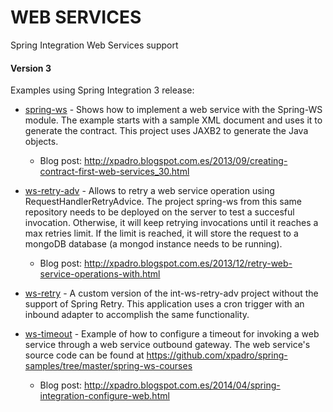 # WEB SERVICES
Spring Integration Web Services support
#### Version 3
Examples using Spring Integration 3 release:

* [spring-ws] - Shows how to implement a web service with the Spring-WS module. The example starts with a sample XML document and uses it to generate the contract. This project uses JAXB2 to generate the Java objects.
  * Blog post: http://xpadro.blogspot.com.es/2013/09/creating-contract-first-web-services_30.html

* [ws-retry-adv] - Allows to retry a web service operation using RequestHandlerRetryAdvice. The project spring-ws from this same repository needs to be deployed on the server to test a succesful invocation. Otherwise, it will keep retrying invocations until it reaches a max retries limit. If the limit is reached, it will store the request to a mongoDB database (a mongod instance needs to be running).
  * Blog post: http://xpadro.blogspot.com.es/2013/12/retry-web-service-operations-with.html

* [ws-retry] - A custom version of the int-ws-retry-adv project without the support of Spring Retry. This application uses a cron trigger with an inbound adapter to accomplish the same functionality.

* [ws-timeout] - Example of how to configure a timeout for invoking a web service through a web service outbound gateway. The web service's source code can be found at https://github.com/xpadro/spring-samples/tree/master/spring-ws-courses
  * Blog post: http://xpadro.blogspot.com.es/2014/04/spring-integration-configure-web.html
  


   [spring-ws]: https://github.com/xpadro/spring-integration/tree/master/webservices/spring-ws
   [ws-retry-adv]: https://github.com/xpadro/spring-integration/tree/master/webservices/ws-retry-adv
   [ws-retry]: https://github.com/xpadro/spring-integration/tree/master/webservices/ws-retry
   [ws-timeout]: https://github.com/xpadro/spring-integration/tree/master/webservices/ws-timeout   
